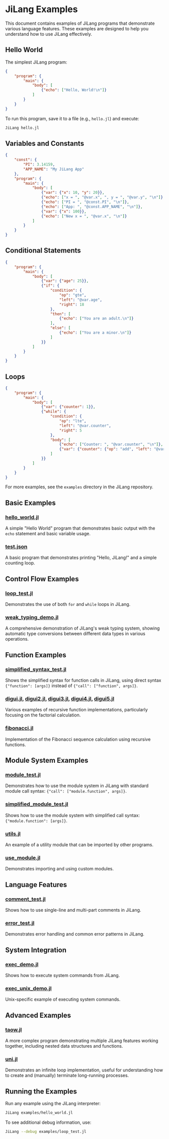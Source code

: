 # JiLang Examples

This document contains examples of JiLang programs that demonstrate various language features. These examples are designed to help you understand how to use JiLang effectively.

## Hello World

The simplest JiLang program:

```json
{
    "program": {
        "main": {
            "body": [
                {"echo": ["Hello, World!\n"]}
            ]
        }
    }
}
```

To run this program, save it to a file (e.g., `hello.jl`) and execute:

```bash
JiLang hello.jl
```

## Variables and Constants

```json
{
    "const": {
        "PI": 3.14159,
        "APP_NAME": "My JiLang App"
    },
    "program": {
        "main": {
            "body": [
                {"var": {"x": 10, "y": 20}},
                {"echo": ["x = ", "@var.x", ", y = ", "@var.y", "\n"]},
                {"echo": ["PI = ", "@const.PI", "\n"]},
                {"echo": ["App: ", "@const.APP_NAME", "\n"]},
                {"var": {"x": 100}},
                {"echo": ["New x = ", "@var.x", "\n"]}
            ]
        }
    }
}
```

## Conditional Statements

```json
{
    "program": {
        "main": {
            "body": [
                {"var": {"age": 25}},
                {"if": {
                    "condition": {
                        "op": "gte",
                        "left": "@var.age",
                        "right": 18
                    },
                    "then": [
                        {"echo": ["You are an adult.\n"]}
                    ],
                    "else": [
                        {"echo": ["You are a minor.\n"]}
                    ]
                }}
            ]
        }
    }
}
```

## Loops

```json
{
    "program": {
        "main": {
            "body": [
                {"var": {"counter": 1}},
                {"while": {
                    "condition": {
                        "op": "lte",
                        "left": "@var.counter",
                        "right": 5
                    },
                    "body": [
                        {"echo": ["Counter: ", "@var.counter", "\n"]},
                        {"var": {"counter": {"op": "add", "left": "@var.counter", "right": 1}}}
                    ]
                }}
            ]
        }
    }
}
```

For more examples, see the `examples` directory in the JiLang repository.

## Basic Examples

### [hello_world.jl](../examples/hello_world.jl)
A simple "Hello World" program that demonstrates basic output with the `echo` statement and basic variable usage.

### [test.json](../examples/test.json)
A basic program that demonstrates printing "Hello, JiLang!" and a simple counting loop.

## Control Flow Examples

### [loop_test.jl](../examples/loop_test.jl)
Demonstrates the use of both `for` and `while` loops in JiLang.

### [weak_typing_demo.jl](../examples/weak_typing_demo.jl)
A comprehensive demonstration of JiLang's weak typing system, showing automatic type conversions between different data types in various operations.

## Function Examples

### [simplified_syntax_test.jl](../examples/simplified_syntax_test.jl)
Shows the simplified syntax for function calls in JiLang, using direct syntax `{"function": [args]}` instead of `{"call": ["function", args]}`.

### [digui.jl](../examples/digui.jl), [digui2.jl](../examples/digui2.jl), [digui3.jl](../examples/digui3.jl), [digui4.jl](../examples/digui4.jl), [digui5.jl](../examples/digui5.jl)
Various examples of recursive function implementations, particularly focusing on the factorial calculation.

### [fibonacci.jl](../examples/fibonacci.jl)
Implementation of the Fibonacci sequence calculation using recursive functions.

## Module System Examples

### [module_test.jl](../examples/module_test.jl)
Demonstrates how to use the module system in JiLang with standard module call syntax: `{"call": ["module.function", args]}`.

### [simplified_module_test.jl](../examples/simplified_module_test.jl)
Shows how to use the module system with simplified call syntax: `{"module.function": [args]}`.

### [utils.jl](../examples/utils.jl)
An example of a utility module that can be imported by other programs.

### [use_module.jl](../examples/use_module.jl)
Demonstrates importing and using custom modules.

## Language Features

### [comment_test.jl](../examples/comment_test.jl)
Shows how to use single-line and multi-part comments in JiLang.

### [error_test.jl](../examples/error_test.jl)
Demonstrates error handling and common error patterns in JiLang.

## System Integration

### [exec_demo.jl](../examples/exec_demo.jl)
Shows how to execute system commands from JiLang.

### [exec_unix_demo.jl](../examples/exec_unix_demo.jl)
Unix-specific example of executing system commands.

## Advanced Examples

### [taow.jl](../examples/taow.jl)
A more complex program demonstrating multiple JiLang features working together, including nested data structures and functions.

### [uni.jl](../examples/uni.jl)
Demonstrates an infinite loop implementation, useful for understanding how to create and (manually) terminate long-running processes.

## Running the Examples

Run any example using the JiLang interpreter:

```bash
JiLang examples/hello_world.jl
```

To see additional debug information, use:

```bash
JiLang --debug examples/loop_test.jl
``` 